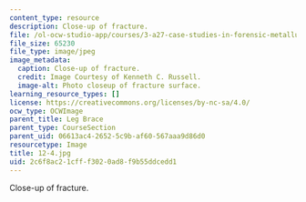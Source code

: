 ```yaml
---
content_type: resource
description: Close-up of fracture.
file: /ol-ocw-studio-app/courses/3-a27-case-studies-in-forensic-metallurgy-fall-2007/2c6f8ac21cfff3020ad8f9b55ddcedd1_12-4.jpg
file_size: 65230
file_type: image/jpeg
image_metadata:
  caption: Close-up of fracture.
  credit: Image Courtesy of Kenneth C. Russell.
  image-alt: Photo closeup of fracture surface.
learning_resource_types: []
license: https://creativecommons.org/licenses/by-nc-sa/4.0/
ocw_type: OCWImage
parent_title: Leg Brace
parent_type: CourseSection
parent_uid: 06613ac4-2652-5c9b-af60-567aaa9d86d0
resourcetype: Image
title: 12-4.jpg
uid: 2c6f8ac2-1cff-f302-0ad8-f9b55ddcedd1
---
```

Close-up of fracture.